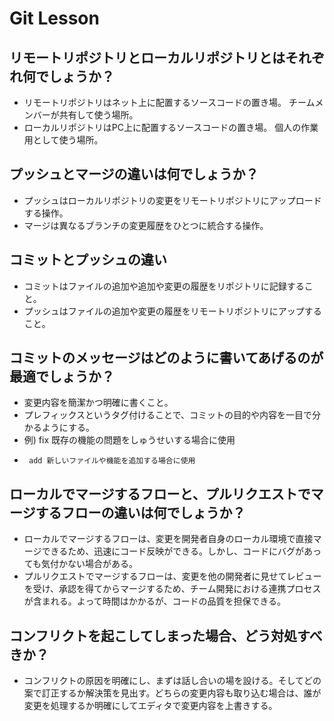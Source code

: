 # Git Lesson

## リモートリポジトリとローカルリポジトリとはそれぞれ何でしょうか？
* リモートリポジトリはネット上に配置するソースコードの置き場。
チームメンバーが共有して使う場所。
* ローカルリポジトリはPC上に配置するソースコードの置き場。
個人の作業用として使う場所。

## プッシュとマージの違いは何でしょうか？
* プッシュはローカルリポジトリの変更をリモートリポジトリにアップロードする操作。
* マージは異なるブランチの変更履歴をひとつに統合する操作。

## コミットとプッシュの違い
* コミットはファイルの追加や追加や変更の履歴をリポジトリに記録すること。
* プッシュはファイルの追加や変更の履歴をリモートリポジトリにアップすること。

## コミットのメッセージはどのように書いてあげるのが最適でしょうか？
* 変更内容を簡潔かつ明確に書くこと。
* プレフィックスというタグ付けることで、コミットの目的や内容を一目で分かるようにする。
 *  例) fix 既存の機能の問題をしゅうせいする場合に使用
 *      add 新しいファイルや機能を追加する場合に使用

## ローカルでマージするフローと、プルリクエストでマージするフローの違いは何でしょうか？
* ローカルでマージするフローは、変更を開発者自身のローカル環境で直接マージできるため、迅速にコード反映ができる。しかし、コードにバグがあっても気付かない場合がある。
* プルリクエストでマージするフローは、変更を他の開発者に見せてレビューを受け、承認を得てからマージするため、チーム開発における連携プロセスが含まれる。よって時間はかかるが、コードの品質を担保できる。

## コンフリクトを起こしてしまった場合、どう対処すべきか？
* コンフリクトの原因を明確にし、まずは話し合いの場を設ける。そしてどの案で訂正するか解決策を見出す。どちらの変更内容も取り込む場合は、誰が変更を処理するか明確にしてエディタで変更内容を上書きする。

